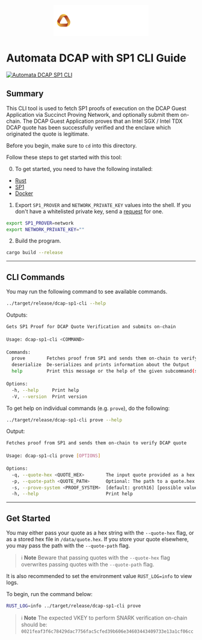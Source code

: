 <div align="center">
  <picture>
    <source media="(prefers-color-scheme: dark)" srcset="https://raw.githubusercontent.com/automata-network/automata-brand-kit/main/PNG/ATA_White%20Text%20with%20Color%20Logo.png">
    <source media="(prefers-color-scheme: light)" srcset="https://raw.githubusercontent.com/automata-network/automata-brand-kit/main/PNG/ATA_Black%20Text%20with%20Color%20Logo.png">
    <img src="https://raw.githubusercontent.com/automata-network/automata-brand-kit/main/PNG/ATA_White%20Text%20with%20Color%20Logo.png" width="50%">
  </picture>
</div>

# Automata DCAP with SP1 CLI Guide
[![Automata DCAP SP1 CLI](https://img.shields.io/badge/Power%20By-Automata-orange.svg)](https://github.com/automata-network)

## Summary

This CLI tool is used to fetch SP1 proofs of execution on the DCAP Guest Application via Succinct Proving Network, and optionally submit them on-chain. The DCAP Guest Application proves that an Intel SGX / Intel TDX DCAP quote has been successfully verified and the enclave which originated the quote is legitimate.

Before you begin, make sure to `cd` into this directory.

Follow these steps to get started with this tool:

0. To get started, you need to have the following installed:

* [Rust](https://doc.rust-lang.org/cargo/getting-started/installation.html)
* [SP1](https://docs.succinct.xyz/getting-started/install.html)
* [Docker](https://docs.docker.com/get-started/get-docker/)

1. Export `SP1_PROVER` and `NETWORK_PRIVATE_KEY` values into the shell. If you don't have a whitelisted private key, send a [request](https://forms.gle/rTUvhstS8PFfv9B3A) for one.

```bash
export SP1_PROVER=network
export NETWORK_PRIVATE_KEY=""
```

2. Build the program.

```bash
cargo build --release
```

---

## CLI Commands

You may run the following command to see available commands.

```bash
../target/release/dcap-sp1-cli --help
```

Outputs:

```bash
Gets SP1 Proof for DCAP Quote Verification and submits on-chain

Usage: dcap-sp1-cli <COMMAND>

Commands:
  prove        Fetches proof from SP1 and sends them on-chain to verify DCAP quote
  deserialize  De-serializes and prints information about the Output
  help         Print this message or the help of the given subcommand(s)

Options:
  -h, --help     Print help
  -V, --version  Print version

```

To get help on individual commands (e.g. `prove`), do the following:

```bash
../target/release/dcap-sp1-cli prove --help
```

Output:

```bash
Fetches proof from SP1 and sends them on-chain to verify DCAP quote

Usage: dcap-sp1-cli prove [OPTIONS]

Options:
  -q, --quote-hex <QUOTE_HEX>        The input quote provided as a hex string, this overwrites the --quote-path argument
  -p, --quote-path <QUOTE_PATH>      Optional: The path to a quote.hex file. Default: /data/quote.hex or overwritten by the --quote-hex argument if provided
  -s, --prove-system <PROOF_SYSTEM>  [default: groth16] [possible values: groth16, plonk]
  -h, --help                         Print help
```

---

## Get Started

You may either pass your quote as a hex string with the `--quote-hex` flag, or as a stored hex file in `/data/quote.hex`. If you store your quote elsewhere, you may pass the path with the `--quote-path` flag.

>
> ℹ️ **Note**
> Beware that passing quotes with the `--quote-hex` flag overwrites passing quotes with the `--quote-path` flag.
>

It is also recommended to set the environment value `RUST_LOG=info` to view logs.

To begin, run the command below:

```bash
RUST_LOG=info ../target/release/dcap-sp1-cli prove
```

>
> ℹ️ **Note**
> The expected VKEY to perform SNARK verification on-chain should be: 
> `0021feaf3f6c78429dac7756fac5cfed39b606e34603443409733e13a1cf06cc`
>